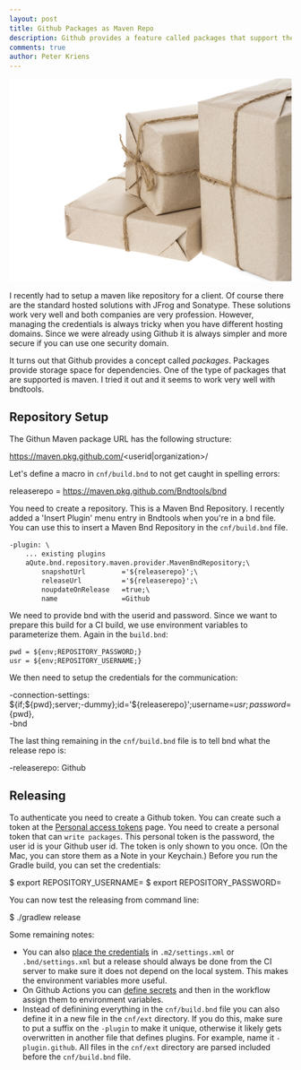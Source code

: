 ```yaml
---
layout: post
title: Github Packages as Maven Repo
description: Github provides a feature called packages that support the maven repository model. This text shows you how to release to this package.
comments: true
author: Peter Kriens
---
```


![packages](/assets/img/packages-cutoff.jpg)

I recently had to setup a maven like repository for a client. Of course there are the standard 
hosted solutions with JFrog and Sonatype. These solutions work very well and both companies are
very profession. However, managing the credentials is always tricky when you have different 
hosting domains. Since we were already using Github it is always simpler and more secure if you can use one
security domain.

It turns out that Github provides a concept called _packages_. Packages provide storage space for 
dependencies. One of the type of packages that are supported is maven. I tried it out and it
seems to work very well with bndtools.

## Repository Setup

The Githun Maven package URL has the following structure:

  https://maven.pkg.github.com/<userid|organization>/<repository>

Let's define a macro in `cnf/build.bnd` to not get caught in spelling errors:

  releaserepo = https://maven.pkg.github.com/Bndtools/bnd

You need to create a repository. This is a Maven Bnd Repository. I recently added a 'Insert Plugin'
menu entry in Bndtools when you're in a bnd file. You can use this to insert a Maven Bnd Repository
in the `cnf/build.bnd` file.

    -plugin: \
        ... existing plugins
        aQute.bnd.repository.maven.provider.MavenBndRepository;\
            snapshotUrl         ='${releaserepo}';\
            releaseUrl          ='${releaserepo}';\
            noupdateOnRelease   =true;\
            name                =Github   

We need to provide bnd with the userid and password. Since we want to prepare this build for
a CI build, we use environment variables to parameterize them. Again in the `build.bnd`:

    pwd = ${env;REPOSITORY_PASSWORD;}
    usr = ${env;REPOSITORY_USERNAME;}

We then need to setup the credentials for the communication:

  -connection-settings: \
      ${if;${pwd};server;-dummy};id='${releaserepo}';username=${usr};password=${pwd}, \
      -bnd

The last thing remaining in the `cnf/build.bnd` file is to tell bnd what the release repo is:

  -releaserepo: Github

## Releasing

To authenticate you need to create a Github token. You can create such a token at the 
[Personal access tokens][1] page. 
You need to create a personal token that can `write packages`. This personal token is the password, 
the user id is your Github user id. The token is only shown to you once. (On the Mac, you can store
them as a Note in your Keychain.) Before you run the Gradle build, you can set the credentials:

  $ export REPOSITORY_USERNAME=<github username>
  $ export REPOSITORY_PASSWORD=<github access token to write packages>

You can now test the releasing from command line:

  $ ./gradlew release

Some remaining notes:

* You can also [place the credentials][3] in `.m2/settings.xml` or `.bnd/settings.xml` but a release should
  always be done from the CI server to make sure it does not depend on the local system. This makes the 
  environment variables more useful. 
* On Github Actions you can [define secrets][2] and then in the workflow assign them to environment variables.
* Instead of definining everything in the `cnf/build.bnd` file you can also define it in a new file
  in the `cnf/ext` directory. If you do this, make sure to put a suffix on the `-plugin` to make it
  unique, otherwise it likely gets overwritten in another file that defines plugins. For example,
  name it `-plugin.github`. All files in the `cnf/ext` directory are parsed included before the
  `cnf/build.bnd` file.



[1]: https://github.com/settings/tokens/new
[2]: https://docs.github.com/en/free-pro-team@latest/actions/reference/encrypted-secrets
[3]: https://bnd.bndtools.org/instructions/connection-settings.html
